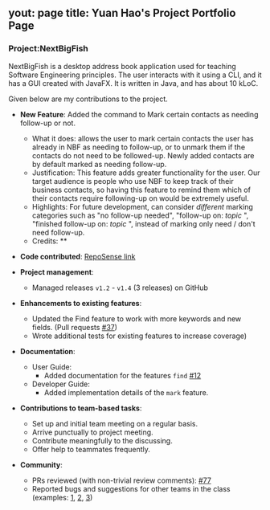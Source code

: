 yout: page
title: Yuan Hao's Project Portfolio Page
---

### Project:NextBigFish

NextBigFish is a desktop address book application used for teaching Software Engineering principles. The user interacts with it using a CLI, and it has a GUI created with JavaFX. It is written in Java, and has about 10 kLoC.

Given below are my contributions to the project.

* **New Feature**: Added the command to Mark certain contacts as needing follow-up or not.
    * What it does: allows the user to mark certain contacts the user has already in NBF as needing to follow-up, or to unmark them if the contacts do not need to be followed-up. Newly added contacts are by default marked as needing follow-up.
    * Justification: This feature adds greater functionality for the user. Our target audience is people who use NBF to keep track of their business contacts, so having this feature to remind them which of their contacts require following-up on would be extremely useful.
    * Highlights: For future development, can consider *different* marking categories such as "no follow-up needed", "follow-up on: *topic* ", "finished follow-up on: *topic* ", instead of marking only need / don't need follow-up.
    * Credits: **

* **Code contributed**: [RepoSense link](https://nus-cs2103-ay2223s2.github.io/tp-dashboard/?search=iapetusbob&breakdown=true&sort=groupTitle%20dsc&sortWithin=title&since=2023-02-17&timeframe=commit&mergegroup=&groupSelect=groupByRepos&checkedFileTypes=docs~functional-code~test-code~other)

* **Project management**:
    * Managed releases `v1.2` - `v1.4` (3 releases) on GitHub

* **Enhancements to existing features**:
    * Updated the Find feature to work with more keywords and new fields. (Pull requests [\#37]())
    * Wrote additional tests for existing features to increase coverage)

* **Documentation**:
    * User Guide:
        * Added documentation for the features `find` [\#12]()
    * Developer Guide:
        * Added implementation details of the `mark` feature.

* **Contributions to team-based tasks**:
    * Set up and initial team meeting on a regular basis.
    * Arrive punctually to project meeting.
    * Contribute meaningfully to the discussing.
    * Offer help to teammates frequently.

* **Community**:
    * PRs reviewed (with non-trivial review comments): [\#77]()
    * Reported bugs and suggestions for other teams in the class (examples: [1](https://github.com/AY2223S2-CS2103T-T09-4/tp/issues/157), [2](https://github.com/AY2223S2-CS2103T-T09-4/tp/issues/158), [3](https://github.com/AY2223S2-CS2103T-T09-4/tp/issues/149))

